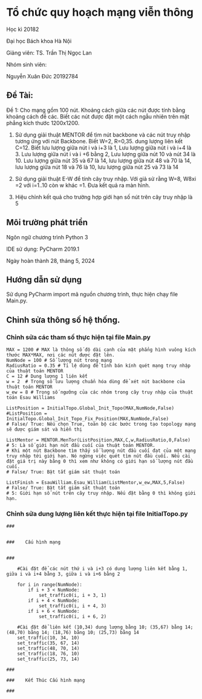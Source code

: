 # Tổ chức quy hoạch mạng viễn thông

Học kì 20182

Đại học Bách khoa Hà Nội

Giảng viên: TS. Trần Thị Ngọc Lan

Nhóm sinh viên:

Nguyễn Xuân Đức 20192784


## Đề Tài: 
Đề 1: Cho mạng gồm 100 nút. Khoảng cách giữa các nút được tính bằng khoảng cách đề các. Biết các nút được đặt một cách ngẫu nhiên trên mặt phẳng kích thước 1200x1200.
1. Sử dụng giải thuật MENTOR để tìm nút backbone và các nút truy nhập tương ứng với nút Backbone. Biết W=2, R=0,35. dung lượng liên kết C=12. Biết lưu lượng giữa nút i và i+3 là 1, Lưu lượng giữa nút i và i+4 là 3. Lưu lượng giữa nút i và i +6 bằng 2, Lưu lượng giữa nút 10 và nút 34 là 10. Lưu lượng giữa nút 35 và 67 là 14, lưu lượng giữa nút 48 và 70 là 14, lưu lượng giữa nút 18 và 76 là 10,
lưu lượng giữa nút 25 và 73 là 14

2. Sử dụng giải thuật E-W để tính cây truy nhập. Với giả sử rằng W=8, W8xi =2 với i=1..10 còn w khác =1. Đưa kết quả ra màn hình.

3. Hiệu chỉnh kết quả cho trường hợp giới hạn số nút trên cây truy nhập là 5

## Môi trường phát triển

Ngôn ngữ chương trình Python 3

IDE sử dụng: PyCharm 2019.1

Ngày hoàn thành 28, tháng 5, 2024

## Hướng dẫn sử dụng

Sử dụng PyCharm import mã nguồn chương trình, thực hiện chạy file Main.py.

## Chỉnh sửa thông số hệ thống.

### Chỉnh sửa các tham số thực hiện tại file Main.py

```
MAX = 1200 # MAX là thông số độ dài cạnh của mặt phẳng hình vuông kích thước MAX*MAX, nơi các nút được đặt lên.
NumNode = 100 # Số lượng nút trong mạng
RadiusRatio = 0.35 # Tỉ lệ dùng để tính bán kính quét mạng truy nhập của thuật toán MENTOR
C = 12 # Dung lượng 1 liên kết
w = 2  # Trọng số lưu lượng chuẩn hóa dùng để xét nút backbone của thuật toán MENTOR
w_ew = 8 # Trọng số ngưỡng của các nhóm trong cây truy nhập của thuật toán Esau Williams

ListPosition = InitialTopo.Global_Init_Topo(MAX,NumNode,False)
#ListPosition = InitialTopo.Global_Init_Topo_Fix_Position(MAX,NumNode,False)
# False/ True: Nếu chọn True, toàn bộ các bước trong tạo topology mạng sẽ được giám sát và hiển thị

ListMentor = MENTOR.MenTor(ListPosition,MAX,C,w,RadiusRatio,0,False)
# 5: Là số giới hạn nút đầu cuối của thuật toán MENTOR.
# Khi một nút Backbone tìm thấy số lượng nút đầu cuối đạt của một mạng truy nhập tới giới hạn. Nó ngừng việc quét tìm nút đầu cuối. Nếu cài đặt giá trị này bằng 0 thì xem như không có giới hạn số lượng nút đầu cuối.
# False/ True: Bật tắt giám sát thuật toán

ListFinish = EsauWilliam.Esau_William(ListMentor,w_ew,MAX,5,False)
# False/ True: Bật tắt giám sát thuật toán
# 5: Giới hạn số nút trên cây truy nhập. Nếu đặt bằng 0 thì không giới hạn.
```

### Chỉnh sửa dung lượng liên kết thực hiện tại file InitialTopo.py
```
###


###    Cấu hình mạng


###
    
    #Cài đặt để các nút thứ i và i+3 có dung lượng liên kết bằng 1, giữa i và i+4 bằng 3, giữa i và i+6 bằng 2
    
    for i in range(NumNode):
        if i + 3 < NumNode:
            set_traffic0(i, i + 3, 1)
        if i + 4 < NumNode:
            set_traffic0(i, i + 4, 3)
        if i + 6 < NumNode:
            set_traffic0(i, i + 6, 2)
    
    #Cài đặt để liên kết (10,34) dung lượng bằng 10; (35,67) bằng 14; (48,70) bằng 14; (18,76) bằng 10; (25,73) bằng 14
    set_traffic(10, 34, 10)
    set_traffic(35, 67, 14)
    set_traffic(48, 70, 14)
    set_traffic(18, 76, 10)
    set_traffic(25, 73, 14)

###

###    Kết Thúc Cấu hình mạng

###

```

